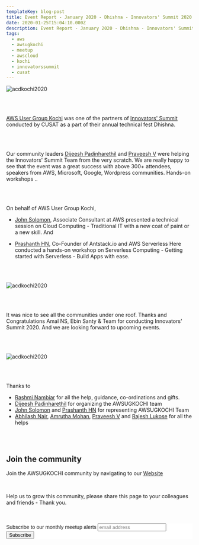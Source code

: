 ```yaml
---
templateKey: blog-post
title: Event Report - January 2020 - Dhishna - Innovators' Summit 2020
date: 2020-01-25T15:04:10.000Z
description: Event Report - January 2020 - Dhishna - Innovators' Summit 2020
tags:
  - aws
  - awsugkochi
  - meetup
  - awscloud
  - kochi
  - innovatorssummit
  - cusat
---
```



![acdkochi2020](/img/awsugkochi_innovators_summit.png)

<br> <br>

[AWS User Group Kochi](https://awsugkochi.in) was one of the partners of [Innovators' Summit](https://summit.dhishna.org/) conducted by CUSAT as a part of their annual technical fest Dhishna. 


<br> <br>

Our community leaders [Dijeesh Padinharethil](https://www.linkedin.com/in/dijeesh-padinharethil/) and [Praveesh V](https://www.linkedin.com/in/praveeshv/) were helping the Innovators' Summit Team from the very scratch. We are really happy to see that the event was a great success with above 300+ attendees, speakers from AWS, Microsoft, Google, Wordpress communities. Hands-on workshops ..

<br> <br>

On behalf of AWS User Group Kochi,  

- [John Solomon](https://www.linkedin.com/in/john-solomon-aws/), Associate Consultant at AWS presented a technical session on Cloud Computing - Traditional IT with a new coat of paint or a new skill. And 

- [Prashanth HN](https://www.linkedin.com/in/hnprashanth/), Co-Founder of Antstack.io and AWS Serverless Here conducted a hands-on workshop on Serverless Computing - Getting started with Serverless - Build Apps with ease.

<br> <br>

![acdkochi2020](/img/awsugkochi_innovators_summit_2.png)

<br> <br>

It was nice to see all the communities under one roof. Thanks and Congratulations Amal NS, Ebin Santy & Team for conducting Innovators' Summit 2020. And we are looking forward to upcoming events.

<br> <br>

![acdkochi2020](/img/awsugkochi_innovators_summit_3.png)

<br> <br>

Thanks to 

- [Rashmi Nambiar](https://www.linkedin.com/in/rashminambiar/) for all the help, guidance, co-ordinations and gifts.
- [Dijeesh Padinharethil](https://www.linkedin.com/in/dijeesh-padinharethil/) for organizing the AWSUGKOCHI team
- [John Solomon](https://www.linkedin.com/in/john-solomon-aws/) and [Prashanth HN](https://www.linkedin.com/in/hnprashanth/) for representing AWSUGKOCHI Team
- [Abhilash Nair](https://www.linkedin.com/in/hiabhilash/), [Amrutha Mohan](https://www.linkedin.com/in/amrutha-mohan-706a52101), [Praveesh V](https://www.linkedin.com/in/praveeshv/) and [Rajesh Lukose](https://www.linkedin.com/in/rajesh-lukose-009b4384/) for all the helps



<br> <br>

## Join the community

Join the AWSUGKOCHI community by navigating to our [Website](https://awsugkochi.in/about) 

<br> 

Help us to grow this community, please share this page to your colleagues and friends - Thank you.

<br>
<br>

<!-- Begin Mailchimp Signup Form -->
<link href="//cdn-images.mailchimp.com/embedcode/slim-10_7.css" rel="stylesheet" type="text/css">
<style type="text/css">
	#mc_embed_signup{background:#fff; clear:left; font:14px Helvetica,Arial,sans-serif; }
	/* Add your own Mailchimp form style overrides in your site stylesheet or in this style block.
	   We recommend moving this block and the preceding CSS link to the HEAD of your HTML file. */
</style>
<div id="mc_embed_signup">
<form action="https://awsugkochi.us20.list-manage.com/subscribe/post?u=b4c4469413422365d2a2e5cf6&amp;id=d4837b9a16" method="post" id="mc-embedded-subscribe-form" name="mc-embedded-subscribe-form" class="validate" target="_blank" novalidate>
    <div id="mc_embed_signup_scroll">
	<label for="mce-EMAIL">Subscribe to our monthly meetup alerts</label>
	<input type="email" value="" name="EMAIL" class="email" id="mce-EMAIL" placeholder="email address" required>
    <!-- real people should not fill this in and expect good things - do not remove this or risk form bot signups-->
    <div style="position: absolute; left: -5000px;" aria-hidden="true"><input type="text" name="b_b4c4469413422365d2a2e5cf6_d4837b9a16" tabindex="-1" value=""></div>
    <div class="clear"><input type="submit" value="Subscribe" name="subscribe" id="mc-embedded-subscribe" class="button"></div>
    </div>
</form>
</div>

<!--End mc_embed_signup-->
